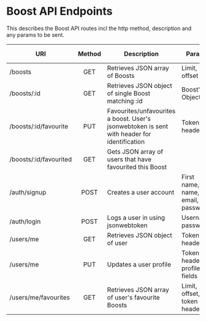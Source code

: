 Boost API Endpoints
===================

This describes the Boost API routes incl the http method, description and any params to be sent. 

<table>
	<thead>
		<tr>
			<th>URI</th>
			<th>Method</th>
			<th>Description</th>
			<th>Params</th>
			<th>Completed (Y/N)</th>
		</tr>
	</thead>
	<tbody>
		<tr>
			<td>/boosts</td>
			<td align="center">GET</td>
			<td>Retrieves JSON array of Boosts</td>
			<td>Limit, offset</td>
			<td align="center">N</td>
		</tr>
		<tr>
			<td>/boosts/:id</td>
			<td align="center">GET</td>
			<td>Retrieves JSON object of single Boost matching :id</td>
			<td>Boost's ObjectId</td>
			<td align="center">N</td>
		</tr>
		<tr>
			<td>/boosts/:id/favourite</td>
			<td align="center">PUT</td>
			<td>Favourites/unfavourites a boost. User's jsonwebtoken is sent with header for identification</td>
			<td>Token in header</td>
			<td align="center">N</td>
		</tr>
		<tr>
			<td>/boosts/:id/favourited</td>
			<td align="center">GET</td>
			<td>Gets JSON array of users that have favourited this Boost</td>
			<td></td>
			<td align="center">N</td>
		</tr>
		<tr>
			<td>/auth/signup</td>
			<td align="center">POST</td>
			<td>Creates a user account</td>
			<td>First name, last name, email, password</td>
			<td align="center">N</td>
		</tr>
		<tr>
			<td>/auth/login</td>
			<td align="center">POST</td>
			<td>Logs a user in using jsonwebtoken</td>
			<td>Username, password</td>
			<td align="center">N</td>
		</tr>
		<tr>
			<td>/users/me</td>
			<td align="center">GET</td>
			<td>Retrieves JSON object of user</td>
			<td>Token in header</td>
			<td align="center">N</td>
		</tr>
		<tr>
			<td>/users/me</td>
			<td align="center">PUT</td>
			<td>Updates a user profile</td>
			<td>Token in header, profile fields</td>
			<td align="center">N</td>
		</tr>
		<tr>
			<td>/users/me/favourites</td>
			<td align="center">GET</td>
			<td>Retrieves JSON array of user's favourite Boosts</td>
			<td>Limit, offset, token in header</td>
			<td align="center">N</td>
		</tr>
	</tbody>
</table>